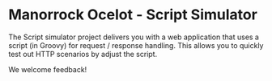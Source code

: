 # Manorrock Ocelot - Script Simulator

The Script simulator project delivers you with a web application that uses a
script (in Groovy) for request / response handling. This allows you to quickly
test out HTTP scenarios by adjust the script.

We welcome feedback!
